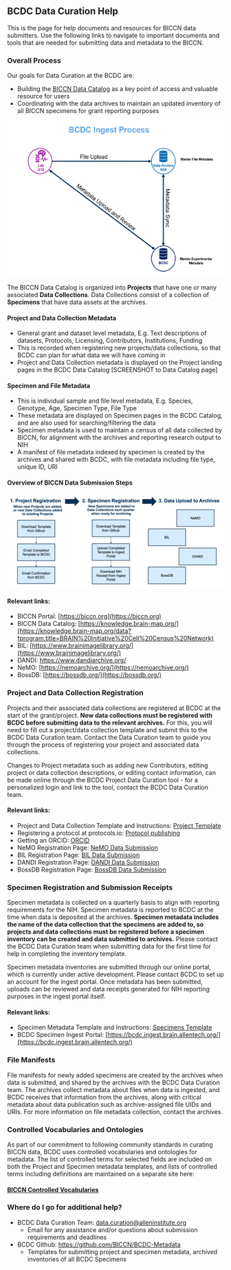 ## BCDC Data Curation Help

This is the page for help documents and resources for BICCN data submitters. Use the following links to navigate to important documents and tools that are needed for submitting data and metadata to the BICCN.


### Overall Process

Our goals for Data Curation at the BCDC are:

* Building the [BICCN Data Catalog](https://knowledge.brain-map.org/data?fprogram.title=BRAIN%20Initiative%20Cell%20Census%20Network) as a key point of access and valuable resource for users
* Coordinating with the data archives to maintain an updated inventory of all BICCN specimens for grant reporting purposes

![Ingest_Coordination](https://github.com/BICCN/BCDC-documentation/blob/master/BCDC_Ingest.png)

The BICCN Data Catalog is organized into **Projects** that have one or many associated **Data Collections**. Data Collections
consist of a collection of **Specimens** that have data assets at the archives. 

#### Project and Data Collection Metadata

- General grant and dataset level metadata, E.g. Text descriptions of datasets, Protocols, Licensing, Contributors, Institutions, Funding
- This is recorded when registering new projects/data collections, so that BCDC can plan for what data we will have coming in
- Project and Data Collection metadata is displayed on the Project landing pages in the BCDC Data Catalog [SCREENSHOT to Data Catalog page]

#### Specimen and File Metadata 

- This is individual sample and file level metadata, E.g. Species, Genotype, Age, Specimen Type, File Type 
- These metadata are displayed on Specimen pages in the BCDC Catalog, and are also used for searching/filtering the data
- Specimen metadata is used to maintain a census of all data collected by BICCN, for alignment with the archives and reporting research output to NIH
- A manifest of file metadata indexed by specimen is created by the archives and shared with BCDC, with file metadata including file type, unique ID, URI

#### Overview of BICCN Data Submission Steps

![BCDC_Submission_Steps](https://github.com/BICCN/BCDC-documentation/blob/master/BCDC_Process_Steps.png)


#### Relevant links:
- BICCN Portal: [https://biccn.org](https://biccn.org)
- BICCN Data Catalog:  [https://knowledge.brain-map.org/](https://knowledge.brain-map.org/data?fprogram.title=BRAIN%20Initiative%20Cell%20Census%20Network)
- BIL: [https://www.brainimagelibrary.org/](https://www.brainimagelibrary.org/)
- DANDI: [https://www.dandiarchive.org/ ](https://www.dandiarchive.org/)
- NeMO: [https://nemoarchive.org/](https://nemoarchive.org/)
- BossDB: [https://bossdb.org/](https://bossdb.org/)


### Project and Data Collection Registration

Projects and their associated data collections are registered at BCDC at the start of the grant/project. **New data
collections must be registered with BCDC before submitting data to the relevant archives.** 
For this, you will need to fill out a project/data collection template and submit this to the BCDC Data Curation team. Contact 
the Data Curation team to guide you through the process of registering your project and associated data collections.

Changes to Project metadata such as adding new Contributors, editing project or data collection descriptions, or editing contact information, 
can be made online through the BCDC Project Data Curation tool - for a personalized login and link to the tool,
contact the BCDC Data Curation team.

#### Relevant links:
* Project and Data Collection Template and Instructions: [Project Template](https://github.com/BICCN/BCDC-Metadata/blob/master/Templates/project_collection/template_instructions.md)
* Registering a protocol at protocols.io: [Protocol publishing](https://www.protocols.io/view/how-to-create-a-new-protocol-z99f996)
* Getting an ORCID: [ORCID](https://orcid.org/)
* NeMO Registration Page: [NeMO Data Submission](https://nemoarchive.org/resources/data-submission)
* BIL Registration Page: [BIL Data Submission](https://www.brainimagelibrary.org/submission.html)
* DANDI Registration Page: [DANDI Data Submission](https://www.dandiarchive.org/handbook/10_using_dandi/#uploading-a-dandiset)
* BossDB Registration Page: [BossDB Data Submission](https://bossdb.org/get-started)


### Specimen Registration and Submission Receipts

Specimen metadata is collected on a quarterly basis to align with reporting requirements for the NIH. Specimen metadata is reported to BCDC at the 
time when data is deposited at the archives. **Specimen metadata includes the name of the data collection that the specimens are added to, so projects
and data collections must be registered before a specimen inventory can be created and data submitted to archives.** Please contact the BCDC
Data Curation team when submitting data for the first time for help in completing the inventory template.

Specimen metadata inventories are submitted through our online portal, which is currently under active development. Please contact BCDC to set up an account 
for the ingest portal. Once metadata has been submitted, uploads can be reviewed and data receipts generated for NIH reporting purposes in the ingest
portal itself.


#### Relevant links:
* Specimen Metadata Template and Instructions: [Specimens Template](https://github.com/BICCN/BCDC-Metadata/tree/master/Templates/sample_inventory)
* BCDC Specimen Ingest Portal: [https://bcdc.ingest.brain.allentech.org/](https://bcdc.ingest.brain.allentech.org/)


### File Manifests

File manifests for newly added specimens are created by the archives when data is submitted, and shared by the archives with the BCDC Data Curation team.
The archives collect metadata about files when data is ingested, and BCDC receives that information from the archives, along with critical metadata
about data publication such as archive-assigned file UIDs and URIs. For more information on file metadata collection, contact the archives.


### Controlled Vocabularies and Ontologies

As part of our commitment to following community standards in curating BICCN data, BCDC uses controlled vocabularies and ontologies for metadata.
The list of controlled terms for selected fields are included on both the Project and Specimen metadata templates, and lists of controlled terms including
definitions are maintained on a separate site here:

#### [BICCN Controlled Vocabularies](https://patrick-lloyd-ray.github.io/controlled-vocabularies.github.io/)


### Where do I go for additional help?

* BCDC Data Curation Team: data.curation@alleninstitute.org  
   * Email for any assistance and/or questions about submission requirements and deadlines
* BCDC Github: https://github.com/BICCN/BCDC-Metadata
   * Templates for submitting project and specimen metadata, archived inventories of all BCDC Specimens

